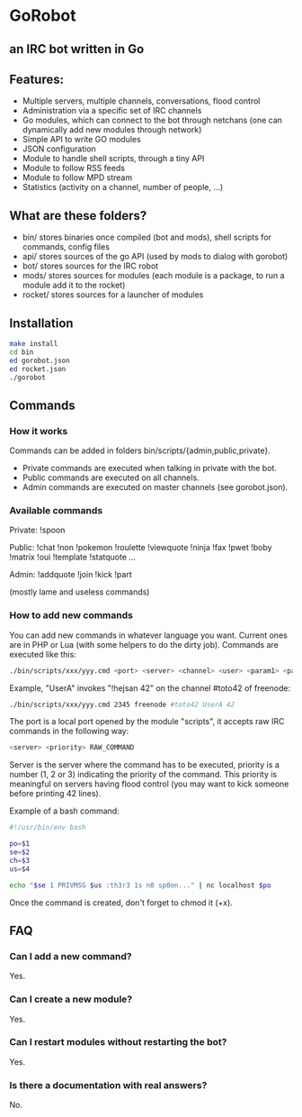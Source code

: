 GoRobot
===

## an IRC bot written in Go

## Features:

  * Multiple servers, multiple channels, conversations, flood control
  * Administration via a specific set of IRC channels
  * Go modules, which can connect to the bot through netchans (one can dynamically add new modules through network)
  * Simple API to write GO modules
  * JSON configuration
  * Module to handle shell scripts, through a tiny API
  * Module to follow RSS feeds
  * Module to follow MPD stream
  * Statistics (activity on a channel, number of people, ...)

## What are these folders?

  * bin/ stores binaries once compiled (bot and mods), shell scripts for commands, config files
  * api/ stores sources of the go API (used by mods to dialog with gorobot)
  * bot/ stores sources for the IRC robot
  * mods/ stores sources for modules (each module is a package, to run a module add it to the rocket)
  * rocket/ stores sources for a launcher of modules

## Installation

```sh
make install
cd bin
ed gorobot.json
ed rocket.json
./gorobot
```
## Commands

### How it works

Commands can be added in folders bin/scripts/{admin,public,private}.

  * Private commands are executed when talking in private with the bot.
  * Public commands are executed on all channels.
  * Admin commands are executed on master channels (see gorobot.json).

### Available commands

Private: !spoon

Public: !chat !non !pokemon !roulette !viewquote !ninja !fax !pwet !boby !matrix !oui !template !statquote ...

Admin: !addquote !join !kick !part

(mostly lame and useless commands)

### How to add new commands

You can add new commands in whatever language you want. Current ones are
in PHP or Lua (with some helpers to do the dirty job). Commands are executed
like this:

```sh
./bin/scripts/xxx/yyy.cmd <port> <server> <channel> <user> <param1> <param2> <...>
```

Example, "UserA" invokes "!hejsan 42" on the channel #toto42 of freenode:

```sh
./bin/scripts/xxx/yyy.cmd 2345 freenode #toto42 UserA 42
```

The port is a local port opened by the module "scripts", it accepts raw IRC commands in the following way:

```sh
<server> <priority> RAW_COMMAND
```

Server is the server where the command has to be executed, priority is a number (1, 2 or 3)
indicating the priority of the command. This priority is meaningful on servers having
flood control (you may want to kick someone before printing 42 lines).

Example of a bash command:

```sh
#!/usr/bin/env bash

po=$1
se=$2
ch=$3
us=$4

echo "$se 1 PRIVMSG $us :th3r3 1s n0 sp0on..." | nc localhost $po
```

Once the command is created, don't forget to chmod it (+x).

## FAQ

### Can I add a new command?

Yes.

### Can I create a new module?

Yes.

### Can I restart modules without restarting the bot?

Yes.

### Is there a documentation with real answers?

No.
